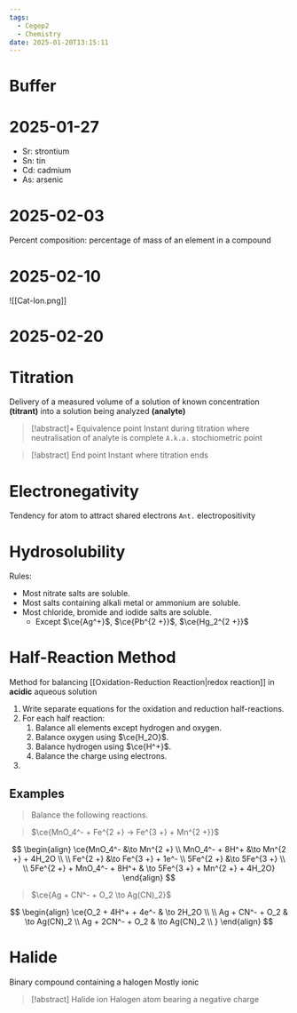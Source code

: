 ```yaml
---
tags:
  - Cegep2
  - Chemistry
date: 2025-01-20T13:15:11
---
```


# Buffer

# 2025-01-27

- Sr: strontium
- Sn: tin
- Cd: cadmium
- As: arsenic

# 2025-02-03

Percent composition: percentage of mass of an element in a compound

# 2025-02-10

![[Cat-Ion.png]]

# 2025-02-20

# Titration

Delivery of a measured volume of a solution of known concentration **(titrant)** into a solution being analyzed **(analyte)**

> [!abstract]+ Equivalence point
> Instant during titration where neutralisation of analyte is complete
> `A.k.a.` stochiometric point

> [!abstract] End point
> Instant where titration ends

# Electronegativity

Tendency for atom to attract shared electrons
`Ant.` electropositivity

# Hydrosolubility

Rules:

- Most nitrate salts are soluble.
- Most salts containing alkali metal or ammonium are soluble.
- Most chloride, bromide and iodide salts are soluble.
	- Except $\ce{Ag^+}$, $\ce{Pb^{2 +}}$, $\ce{Hg_2^{2 +}}$

# Half-Reaction Method

Method for balancing [[Oxidation-Reduction Reaction|redox reaction]] in **acidic** aqueous solution

1. Write separate equations for the oxidation and reduction half-reactions.
2. For each half reaction:
	1. Balance all elements except hydrogen and oxygen.
	2. Balance oxygen using $\ce{H_2O}$.
	3. Balance hydrogen using $\ce{H^+}$.
	4. Balance the charge using electrons.
3. 

## Examples

> Balance the following reactions.

> $\ce{MnO_4^- + Fe^{2 +} -> Fe^{3 +} + Mn^{2 +}}$

$$
\begin{align}
\ce{MnO_4^- &\to Mn^{2 +} \\
MnO_4^- + 8H^+ &\to Mn^{2 +} + 4H_2O \\
 \\
Fe^{2 +} &\to Fe^{3 +} + 1e^- \\
5Fe^{2 +} &\to 5Fe^{3 +} \\
 \\
5Fe^{2 +} + MnO_4^- + 8H^+ & \to 5Fe^{3 +} + Mn^{2 +} + 4H_2O}
\end{align}
$$

> $\ce{Ag + CN^- + O_2 \to Ag(CN)_2}$

$$
\begin{align}
\ce{O_2 + 4H^+ + 4e^- & \to 2H_2O \\
 \\
Ag + CN^- + O_2 & \to Ag(CN)_2 \\
Ag + 2CN^- + O_2 & \to Ag(CN)_2 \\
}
\end{align}
$$

# Halide

Binary compound containing a halogen
Mostly ionic

> [!abstract] Halide ion
> Halogen atom bearing a negative charge